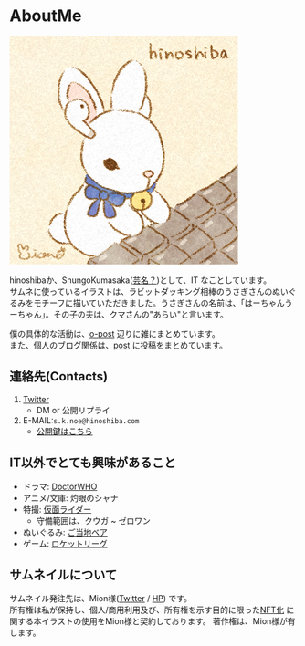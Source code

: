 AboutMe
===

![img/avatar.png](./img/avatar.png)  

hinoshibaか、ShungoKumasaka([芸名？](https://hinoshiba.hatenablog.com/entry/2019/11/17/100616))として、IT なことしています。  
サムネに使っているイラストは、ラビットダッキング相棒のうさぎさんのぬいぐるみをモチーフに描いていただきました。うさぎさんの名前は、「はーちゃんうーちゃん」。その子の夫は、クマさんの"あらい"と言います。  

僕の具体的な活動は、[o-post](./o-post/) 辺りに雑にまとめています。  
また、個人のブログ関係は、[post](./post/) に投稿をまとめています。  

## 連絡先(Contacts)
1. [Twitter](https://twitter.com/hinoshiba)
	* DM or 公開リプライ
2. E-MAIL:`s.k.noe@hinoshiba.com`
	* [公開鍵はこちら](./pubkeys/)

## IT以外でとても興味があること

* ドラマ: [DoctorWHO](https://www.doctorwho.tv/)
* アニメ/文庫: 灼眼のシャナ
* 特撮: [仮面ライダー](https://www.kamen-rider-official.com/collections)
	* 守備範囲は、クウガ ~ ゼロワン
* ぬいぐるみ: [ご当地ベア](https://www.fujisey.com/gotouchibear/)
* ゲーム: [ロケットリーグ](https://www.rocketleague.com/)

## サムネイルについて

サムネイル発注先は、Mion様([Twitter](https://twitter.com/pom_vouov) / [HP](https://mions-art.com/)) です。  
所有権は私が保持し、個人/商用利用及び、所有権を示す目的に限った[NFT化](https://opensea.io/collection/hinoshiba) に関する本イラストの使用をMion様と契約しております。 著作権は、Mion様が有します。  
